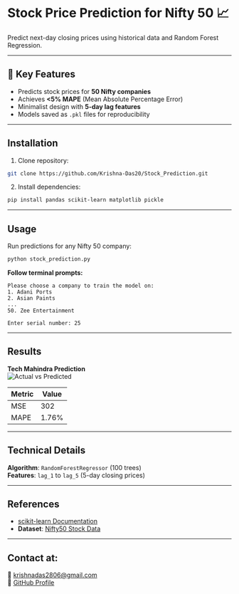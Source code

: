 # Stock Price Prediction for Nifty 50 📈

Predict next-day closing prices using historical data and Random Forest Regression.  
  

---

## 🌟 Key Features  
- Predicts stock prices for **50 Nifty companies**  
- Achieves **<5% MAPE** (Mean Absolute Percentage Error)  
- Minimalist design with **5-day lag features**  
- Models saved as `.pkl` files for reproducibility  


---

##  Installation  
1. Clone repository:  
```bash
git clone https://github.com/Krishna-Das20/Stock_Prediction.git
```  

2. Install dependencies:  
```bash
pip install pandas scikit-learn matplotlib pickle
```

---

##  Usage  
Run predictions for any Nifty 50 company:  
```bash 
python stock_prediction.py
```  
**Follow terminal prompts:**  
```
Please choose a company to train the model on:
1. Adani Ports
2. Asian Paints
...
50. Zee Entertainment

Enter serial number: 25
```

---

##  Results  
**Tech Mahindra Prediction**  
![Actual vs Predicted](results/prediction_plot.png)  

| Metric | Value |  
|--------|-------|  
| MSE    | 302   |  
| MAPE   | 1.76% |  

---

## Technical Details  
**Algorithm**: `RandomForestRegressor` (100 trees)  
**Features**: `lag_1` to `lag_5` (5-day closing prices)  


---

##  References  
- [scikit-learn Documentation](https://scikit-learn.org/stable/modules/generated/sklearn.ensemble.RandomForestRegressor.html)  
- **Dataset**: [Nifty50 Stock Data](https://www.kaggle.com/datasets/rohanrao/nifty50-stock-market-data)  



---

## Contact at:
📧 krishnadas2806@gmail.com  
🔗 [GitHub Profile](https://github.com/Krishna-Das20)
